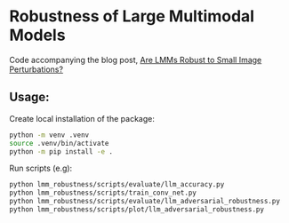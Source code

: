 # Robustness of Large Multimodal Models
Code accompanying the blog post, [Are LMMs Robust to Small Image Perturbations?](https://berndprach.github.io/blog-posts/2025/07/AreLMMsRobust/)


## Usage:
Create local installation of the package:
```bash
python -m venv .venv
source .venv/bin/activate
python -m pip install -e .
```

Run scripts (e.g):
```bash
python lmm_robustness/scripts/evaluate/llm_accuracy.py
python lmm_robustness/scripts/train_conv_net.py
python lmm_robustness/scripts/evaluate/llm_adversarial_robustness.py
python lmm_robustness/scripts/plot/llm_adversarial_robustness.py
```
